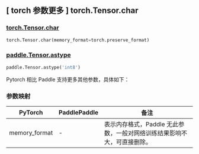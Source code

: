 ## [ torch 参数更多 ] torch.Tensor.char

### [torch.Tensor.char](https://pytorch.org/docs/stable/generated/torch.Tensor.char.html#torch.Tensor.char)

```python
torch.Tensor.char(memory_format=torch.preserve_format)
```

### [paddle.Tensor.astype](https://www.paddlepaddle.org.cn/documentation/docs/zh/api/paddle/Tensor_cn.html#astype-dtype)

```python
paddle.Tensor.astype('int8')
```

Pytorch 相比 Paddle 支持更多其他参数，具体如下：

### 参数映射

| PyTorch       | PaddlePaddle | 备注                                                                                |
| ------------- | ------------ | ----------------------------------------------------------------------------------- |
| memory_format | - |表示内存格式，Paddle 无此参数，一般对网络训练结果影响不大，可直接删除。 |
